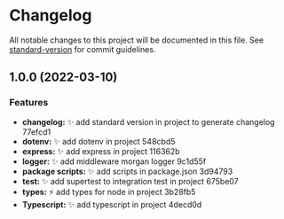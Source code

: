 # Changelog

All notable changes to this project will be documented in this file. See [standard-version](https://github.com/conventional-changelog/standard-version) for commit guidelines.

## 1.0.0 (2022-03-10)


### Features

* **changelog:** :sparkles: add standard version in project to generate changelog 77efcd1
* **dotenv:** :sparkles: add dotenv in project 548cbd5
* **express:** :sparkles: add express in project 116362b
* **logger:** :sparkles: add middleware morgan logger 9c1d55f
* **package scripts:** :sparkles: add scripts in package.json 3d94793
* **test:** :sparkles: add supertest to integration test in project 675be07
* **types:** :zap: add types for node in project 3b28fb5
* **Typescript:** :sparkles: add typescript in project 4decd0d
